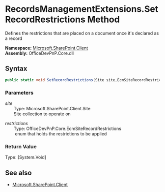 # RecordsManagementExtensions.SetRecordRestrictions Method  
Defines the restrictions that are placed on a document once it's declared as a record  

**Namespace:** [Microsoft.SharePoint.Client](Microsoft.SharePoint.Client.md)  
**Assembly:** OfficeDevPnP.Core.dll  
## Syntax
```C#
public static void SetRecordRestrictions(Site site,EcmSiteRecordRestrictions restrictions)
```
### Parameters
*site*  
&emsp;&emsp;Type: Microsoft.SharePoint.Client.Site  
&emsp;&emsp;Site collection to operate on  
  
*restrictions*  
&emsp;&emsp;Type: OfficeDevPnP.Core.EcmSiteRecordRestrictions  
&emsp;&emsp; enum that holds the restrictions to be applied  
  
### Return Value
Type: [System.Void]  

## See also
- [Microsoft.SharePoint.Client](Microsoft.SharePoint.Client.md)

